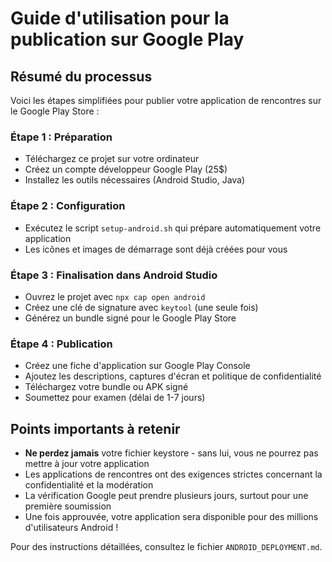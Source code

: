 # Guide d'utilisation pour la publication sur Google Play

## Résumé du processus

Voici les étapes simplifiées pour publier votre application de rencontres sur le Google Play Store :

### Étape 1 : Préparation
- Téléchargez ce projet sur votre ordinateur
- Créez un compte développeur Google Play (25$)
- Installez les outils nécessaires (Android Studio, Java)

### Étape 2 : Configuration
- Exécutez le script `setup-android.sh` qui prépare automatiquement votre application
- Les icônes et images de démarrage sont déjà créées pour vous

### Étape 3 : Finalisation dans Android Studio
- Ouvrez le projet avec `npx cap open android`
- Créez une clé de signature avec `keytool` (une seule fois)
- Générez un bundle signé pour le Google Play Store

### Étape 4 : Publication
- Créez une fiche d'application sur Google Play Console
- Ajoutez les descriptions, captures d'écran et politique de confidentialité
- Téléchargez votre bundle ou APK signé
- Soumettez pour examen (délai de 1-7 jours)

## Points importants à retenir

- **Ne perdez jamais** votre fichier keystore - sans lui, vous ne pourrez pas mettre à jour votre application
- Les applications de rencontres ont des exigences strictes concernant la confidentialité et la modération
- La vérification Google peut prendre plusieurs jours, surtout pour une première soumission
- Une fois approuvée, votre application sera disponible pour des millions d'utilisateurs Android !

Pour des instructions détaillées, consultez le fichier `ANDROID_DEPLOYMENT.md`.